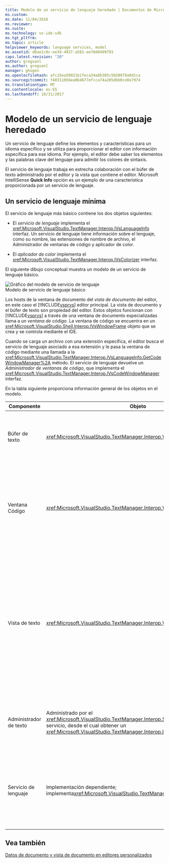 ```yaml
---
title: Modelo de un servicio de lenguaje heredado | Documentos de Microsoft
ms.custom: 
ms.date: 11/04/2016
ms.reviewer: 
ms.suite: 
ms.technology: vs-ide-sdk
ms.tgt_pltfrm: 
ms.topic: article
helpviewer_keywords: language services, model
ms.assetid: d8ae1c0c-ee3d-4937-a581-ee78d0499793
caps.latest.revision: "20"
author: gregvanl
ms.author: gregvanl
manager: ghogen
ms.openlocfilehash: afc15ea50921b1feca34a8b305c5028979a0d1ca
ms.sourcegitcommit: f40311056ea0b4677efcca74a285dbb0ce0e7974
ms.translationtype: MT
ms.contentlocale: es-ES
ms.lasthandoff: 10/31/2017
---
```

# <a name="model-of-a-legacy-language-service"></a>Modelo de un servicio de lenguaje heredado
Un servicio de lenguaje define los elementos y características para un idioma específico y se utiliza para proporcionar el editor con información específica para ese idioma. Por ejemplo, el editor debe saber los elementos y las palabras clave del lenguaje para admitir los colores de sintaxis.  
  
 El servicio de lenguaje trabaja en estrecha colaboración con el búfer de texto administrado por el editor y la vista que contiene el editor. Microsoft IntelliSense **Quick Info** opción es un ejemplo de una característica proporcionada por un servicio de lenguaje.  
  
## <a name="a-minimal-language-service"></a>Un servicio de lenguaje mínima  
 El servicio de lenguaje más básico contiene los dos objetos siguientes:  
  
-   El *servicio de lenguaje* implementa el <xref:Microsoft.VisualStudio.TextManager.Interop.IVsLanguageInfo> interfaz. Un servicio de lenguaje tiene información sobre el lenguaje, como su nombre, las extensiones de nombre de archivo, el Administrador de ventanas de código y aplicador de color.  
  
-   El *aplicador de color* implementa el <xref:Microsoft.VisualStudio.TextManager.Interop.IVsColorizer> interfaz.  
  
 El siguiente dibujo conceptual muestra un modelo de un servicio de lenguaje básico.  
  
 ![Gráfico del modelo de servicio de lenguaje](../../extensibility/media/vslanguageservicemodel.gif "vsLanguageServiceModel")  
Modelo de servicio de lenguaje básico  
  
 Los hosts de la ventana de documento del *vista de documento* del editor, en este caso el [!INCLUDE[vsprvs](../../code-quality/includes/vsprvs_md.md)] editor principal. La vista de documento y el búfer de texto son propiedad del editor. Estos objetos funcionan con [!INCLUDE[vsprvs](../../code-quality/includes/vsprvs_md.md)] a través de una ventana de documento especializadas llama a un *ventana de código*. La ventana de código se encuentra en un <xref:Microsoft.VisualStudio.Shell.Interop.IVsWindowFrame> objeto que se crea y se controla mediante el IDE.  
  
 Cuando se carga un archivo con una extensión específica, el editor busca el servicio de lenguaje asociado a esa extensión y le pasa la ventana de código mediante una llamada a la <xref:Microsoft.VisualStudio.TextManager.Interop.IVsLanguageInfo.GetCodeWindowManager%2A> método. El servicio de lenguaje devuelve un *Administrador de ventanas de código*, que implementa el <xref:Microsoft.VisualStudio.TextManager.Interop.IVsCodeWindowManager> interfaz.  
  
 En la tabla siguiente proporciona información general de los objetos en el modelo.  
  
|Componente|Objeto|Función|  
|---------------|------------|--------------|  
|Búfer de texto|<xref:Microsoft.VisualStudio.TextManager.Interop.VsTextBuffer>|Una secuencia de texto de lectura/escritura de Unicode. Es posible para que utilice otras codificaciones de texto.|  
|Ventana Código|<xref:Microsoft.VisualStudio.TextManager.Interop.VsCodeWindow>|Una ventana de documento que contiene una o varias vistas de texto. Cuando [!INCLUDE[vsprvs](../../code-quality/includes/vsprvs_md.md)] está en modo de interfaz de múltiples documentos (MDI), la ventana de código es un formulario MDI secundario.|  
|Vista de texto|<xref:Microsoft.VisualStudio.TextManager.Interop.VsTextView>|Una ventana que permite al usuario navegar y ver texto mediante el teclado y mouse (ratón). Aparece una vista de texto para el usuario como un editor. Puede usar vistas de texto en ventanas del editor normal, la ventana de salida y la ventana Inmediato. Además, puede configurar una o varias vistas de texto dentro de una ventana de código.|  
|Administrador de texto|Administrado por el <xref:Microsoft.VisualStudio.TextManager.Interop.SVsTextManager> de servicio, desde el cual obtener un <xref:Microsoft.VisualStudio.TextManager.Interop.IVsTextManager> puntero|Un componente que mantiene información comunes compartido por todos los componentes que se ha descrito anteriormente.|  
|Servicio de lenguaje|Implementación dependiente; implementa<xref:Microsoft.VisualStudio.TextManager.Interop.IVsLanguageInfo>|Un objeto que proporciona el editor de información específica del lenguaje como resaltado de sintaxis, finalización de instrucciones y coincidencia de llaves.|  
  
## <a name="see-also"></a>Vea también  
 [Datos de documento y vista de documento en editores personalizados](../../extensibility/document-data-and-document-view-in-custom-editors.md)